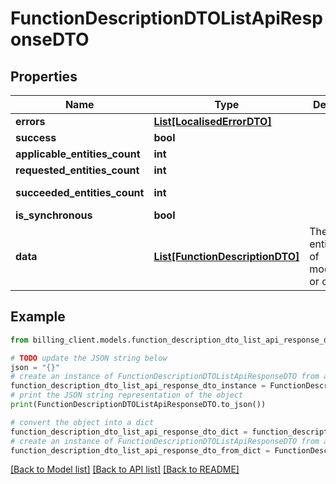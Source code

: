 # FunctionDescriptionDTOListApiResponseDTO


## Properties

Name | Type | Description | Notes
------------ | ------------- | ------------- | -------------
**errors** | [**List[LocalisedErrorDTO]**](LocalisedErrorDTO.md) |  | [optional] 
**success** | **bool** |  | [optional] 
**applicable_entities_count** | **int** |  | [optional] 
**requested_entities_count** | **int** |  | [optional] 
**succeeded_entities_count** | **int** |  | [optional] [readonly] 
**is_synchronous** | **bool** |  | [optional] 
**data** | [**List[FunctionDescriptionDTO]**](FunctionDescriptionDTO.md) | The updated entity in case of modifications or creation | [optional] 

## Example

```python
from billing_client.models.function_description_dto_list_api_response_dto import FunctionDescriptionDTOListApiResponseDTO

# TODO update the JSON string below
json = "{}"
# create an instance of FunctionDescriptionDTOListApiResponseDTO from a JSON string
function_description_dto_list_api_response_dto_instance = FunctionDescriptionDTOListApiResponseDTO.from_json(json)
# print the JSON string representation of the object
print(FunctionDescriptionDTOListApiResponseDTO.to_json())

# convert the object into a dict
function_description_dto_list_api_response_dto_dict = function_description_dto_list_api_response_dto_instance.to_dict()
# create an instance of FunctionDescriptionDTOListApiResponseDTO from a dict
function_description_dto_list_api_response_dto_from_dict = FunctionDescriptionDTOListApiResponseDTO.from_dict(function_description_dto_list_api_response_dto_dict)
```
[[Back to Model list]](../README.md#documentation-for-models) [[Back to API list]](../README.md#documentation-for-api-endpoints) [[Back to README]](../README.md)


